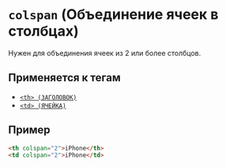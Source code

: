 # `colspan` (Объединение ячеек в столбцах)

Нужен для объединения ячеек из 2 или более столбцов.

## Применяется к тегам

- [`<th> (ЗАГОЛОВОК)`](<../TAGS TABLE/th (ЗАГОЛОВОК).md>)
- [`<td> (ЯЧЕЙКА)`](<../TAGS TABLE/td (ЯЧЕЙКА).md>)

## Пример

```html
<th colspan="2">iPhone</th>
<td colspan="2">iPhone</td>
```
